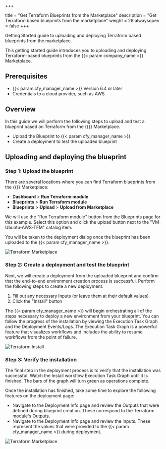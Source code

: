 +++

title = "Get Terraform Blueprints from the Marketplace"
description = "Get Terraform based blueprints from the marketplace"
weight = 28
alwaysopen = false
+++

Getting Started guide to uploading and deploying Terraform based blueprints from the marketplace.

This getting started guide introduces you to uploading and deploying Terraform-based blueprints from the {{< param company_name >}} Marketplace.

## Prerequisites
* {{< param cfy_manager_name >}} Version 6.4 or later
* Credentials to a cloud provider, such as AWS

## Overview

In this guide we will perform the following steps to upload and test a blueprint based on Terraform from the {{<param company_name>}} Marketplace.

* Upload the Blueprint to {{< param cfy_manager_name >}}
* Create a deployment to test the uploaded blueprint

## Uploading and deploying the blueprint

### Step 1: Upload the blueprint

There are several locations where you can find Terraform blueprints from the {{<param company_name>}} Marketplace:

* **Dashboard** > **Run Terraform module**
* **Blueprints** > **Run Terraform module**
* **Blueprints** > **Upload** > **Upload from Marketplace**

We will use the "Run Terraform module" button from the Blueprints page for this example. Select this option and click the upload button next to the "VM-Ubuntu-AWS-TFM" catalog item:

You will be taken to the deployment dialog once the blueprint has been uploaded to the {{< param cfy_manager_name >}}.

![Terraform Marketplace]( /images/trial_getting_started/tf/TtMarketplace.jpg )

### Step 2: Create a deployment and test the blueprint

Next, we will create a deployment from the uploaded blueprint and confirm that the end-to-end environment creation process is successful. Perform the following steps to create a new deployment:

1. Fill out any necessary Inputs (or leave them at their default values)
2. Click the "Install" button

The {{< param cfy_manager_name >}} will begin orchestrating all of the steps necessary to deploy a new environment from your blueprint. You can follow the progress of the installation by viewing the Execution Task Graph and the Deployment Events/Logs. The Execution Task Graph is a powerful feature that visualizes workflows and includes the ability to resume workflows from the point of failure.

![Terraform Install]( /images/trial_getting_started/tf/TfMarketplaceInstall.jpg )

### Step 3: Verify the installation

The final step in the deployment process is to verify that the installation was successful. Watch the Install workflow Execution Task Graph until it is finished. The bars of the graph will turn green as operations complete. 

Once the installation has finished, take some time to explore the following features on the deployment page:

* Navigate to the Deployment Info page and review the Outputs that were defined during blueprint creation. These correspond to the Terraform module's Outputs.
* Navigate to the Deployment Info page and review the Inputs. These represent the values that were provided to the {{< param cfy_manager_name >}} during deployment.

![Terraform Marketplace]( /images/trial_getting_started/tf/TfMarketplaceDeployment.jpg )
